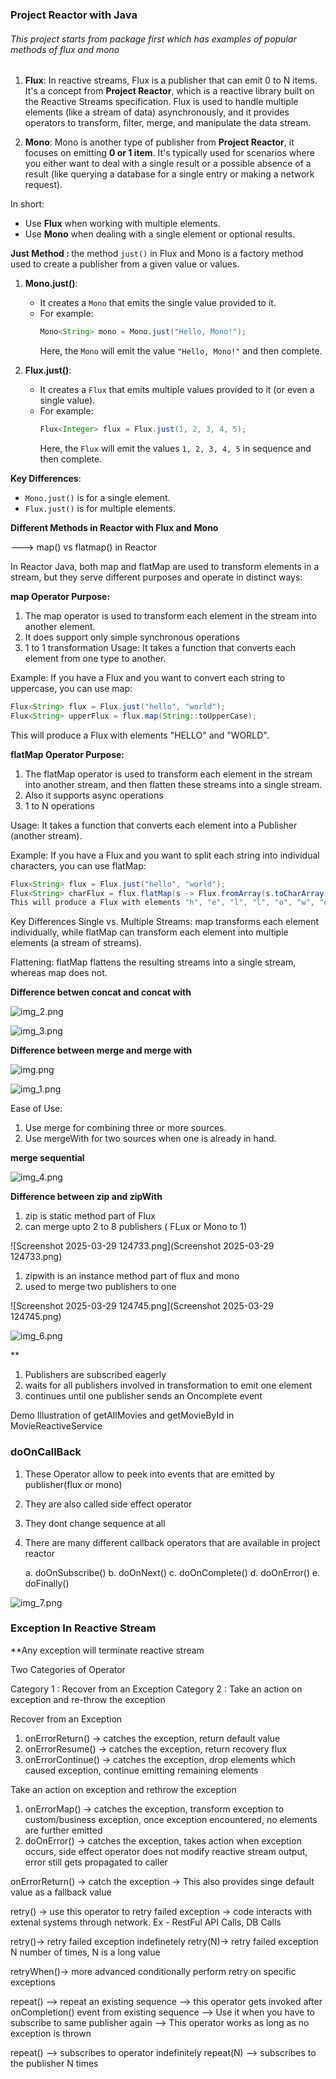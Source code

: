 
<h3> Project Reactor with Java </h3>
<h6> This project starts from package first which has examples of popular methods of flux and mono</h6>

<div>

1. **Flux**: In reactive streams,
   Flux is a publisher that can emit 0 to N items.
   It's a concept from **Project Reactor**,
   which is a reactive library built on the Reactive Streams specification.
   Flux is used to handle multiple elements (like a stream of data) asynchronously,
   and it provides operators to transform, filter, merge, and manipulate the data stream.

2. **Mono**: Mono is another type of publisher from **Project Reactor**,
   it focuses on emitting **0 or 1 item**.
   It's typically used for scenarios where you either want to deal
   with a single result or a possible absence of a result
   (like querying a database for a single entry or making a network request).

In short:
- Use **Flux** when working with multiple elements.
- Use **Mono** when dealing with a single element or optional results.

</div>

<div>

<b>Just Method : </b> the method `just()` in Flux and Mono is a factory method used to create a publisher from a given value or values.

1. **Mono.just()**:
    - It creates a `Mono` that emits the single value provided to it.
    - For example:
      ```java
      Mono<String> mono = Mono.just("Hello, Mono!");
      ```
      Here, the `Mono` will emit the value `"Hello, Mono!"` and then complete.

2. **Flux.just()**:
    - It creates a `Flux` that emits multiple values provided to it (or even a single value).
    - For example:
      ```java
      Flux<Integer> flux = Flux.just(1, 2, 3, 4, 5);
      ```
      Here, the `Flux` will emit the values `1, 2, 3, 4, 5` in sequence and then complete.

**Key Differences**:
- `Mono.just()` is for a single element.
- `Flux.just()` is for multiple elements.

</div>

<b>Different Methods in Reactor with Flux and Mono</b>

---> map() vs flatmap() in Reactor 

In Reactor Java, both map and flatMap are used to transform elements in a stream, but they serve different purposes and operate in distinct ways:

<b> map Operator Purpose: </b>

1. The map operator is used to transform each element in the stream into another element.
2. It does support only simple  synchronous operations
3. 1 to 1 transformation 
Usage: It takes a function that converts each element from one type to another.

Example: If you have a Flux<String> and you want to convert each string to uppercase, you can use map:

```java
Flux<String> flux = Flux.just("hello", "world");
Flux<String> upperFlux = flux.map(String::toUpperCase);
```

This will produce a Flux with elements "HELLO" and "WORLD".

<b>flatMap Operator Purpose: </b>
1. The flatMap operator is used to transform each element in the stream into another stream, and then flatten these streams into a single stream.
2. Also it supports async operations
3. 1 to N operations

Usage: It takes a function that converts each element into a Publisher (another stream).

Example: If you have a Flux<String> and you want to split each string into individual characters, you can use flatMap:

```java
Flux<String> flux = Flux.just("hello", "world");
Flux<String> charFlux = flux.flatMap(s -> Flux.fromArray(s.toCharArray()));
This will produce a Flux with elements "h", "e", "l", "l", "o", "w", "o", "r", "l", and "d".
```

Key Differences
Single vs. Multiple Streams: map transforms each element individually, while flatMap can transform each element into multiple elements (a stream of streams).

Flattening: flatMap flattens the resulting streams into a single stream, whereas map does not.

<div><b> Difference betwen concat and concat with</b></div>

![img_2.png](img_2.png)

![img_3.png](img_3.png)

<div><b>Difference between merge and merge with</b></div>

![img.png](img.png)

![img_1.png](img_1.png)

<div>
Ease of Use:

1. Use merge for combining three or more sources.
2. Use mergeWith for two sources when one is already in hand.
</div>


<div> <b> merge sequential </b></div>

![img_4.png](img_4.png)

<div><b> Difference between zip and zipWith</b></div>

1. zip is static method part of Flux
2. can merge upto 2 to 8 publishers ( FLux or Mono to 1)


![Screenshot 2025-03-29 124733.png](Screenshot 2025-03-29 124733.png)

1. zipwith is an instance method part of flux and mono
2. used to merge two publishers to one


![Screenshot 2025-03-29 124745.png](Screenshot 2025-03-29 124745.png)

![img_6.png](img_6.png)

**
1. Publishers are subscribed eagerly
2. waits for all publishers involved in transformation to emit one element
3. continues until one publisher sends an Oncomplete event

<div>Demo Illustration of getAllMovies and getMovieById in MovieReactiveService </div>

<h3>doOnCallBack</h3>

<div>

1. These Operator allow to peek into events that are emitted by publisher(flux or mono)
2. They are also called side effect operator
3. They dont change sequence at all
4. There are many different callback operators that are available in project reactor

   a. doOnSubscribe()
   b. doOnNext()
   c. doOnComplete()
   d. doOnError()
   e. doFinally()

</div>

![img_7.png](img_7.png)

<h3> Exception In Reactive Stream </h3>

<div>**Any exception will terminate reactive stream</div>

Two Categories of Operator

Category 1 : Recover from an Exception
Category 2 : Take an action on exception and re-throw the exception

Recover from an Exception

1. onErrorReturn() -> catches the exception, return default value
2. onErrorResume() -> catches the exception, return recovery flux
3. onErrorContinue() -> catches the exception, drop elements which caused exception, continue
   emitting remaining elements

Take an action on exception and rethrow the exception

1. onErrorMap() -> catches the exception, transform exception to custom/business exception, once
   exception encountered, no elements are further emitted
2. doOnError() -> catches the exception, takes action when exception occurs, side effect operator
   does not modify reactive stream output, error still gets propagated to caller

onErrorReturn()
-> catch the exception
-> This also provides singe default value as a fallback value

retry()
-> use this operator to retry failed exception
-> code interacts with extenal systems through network. Ex - RestFul API Calls, DB Calls

retry()-> retry failed exception indefinetely
retry(N)-> retry failed exception N number of times, N is a long value

retryWhen()-> more advanced
conditionally perform retry on specific exceptions

repeat()
--> repeat an existing sequence
--> this operator gets invoked after onCompletion() event from existing sequence
--> Use it when you have to subscribe to same publisher again
--> This operator works as long as no exception is thrown

repeat() --> subscribes to operator indefinitely
repeat(N) --> subscribes to the publisher N times





